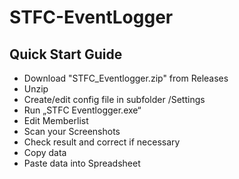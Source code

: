 # STFC-EventLogger

## Quick Start Guide

   - Download "STFC_Eventlogger.zip" from Releases
   - Unzip
   - Create/edit config file in subfolder /Settings
   - Run „STFC Eventlogger.exe“
   - Edit Memberlist
   -	Scan your Screenshots
   -	Check result and correct if necessary
   -	Copy data
   -	Paste data into Spreadsheet

